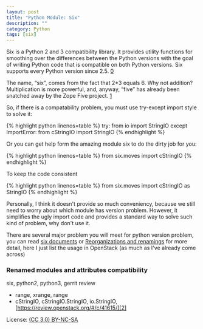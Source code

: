 ```yaml
---
layout: post
title: "Python Module: Six"
description: ""
category: Python
tags: [six]
---
```

Six is a Python 2 and 3 compatibility library. It provides utility functions for smoothing over the differences between the Python versions with the goal of writing Python code that is compatible on both Python versions. Six supports every Python version since 2.5. [0][0]

The name, “six”, comes from the fact that 2\*3 equals 6. Why not addition? Multiplication is more powerful, and, anyway, “five” has already been snatched away by the Zope Five project. [1][1]

So, if there is a compatability problem, you must use try-except import style to solve it:

{% highlight python linenos=table %}
try:
    from io import StringIO
except ImportError:
    from cStringIO import StringIO
{% endhighlight %}

Or you can get help form the amazing module six to do the dirty job for you:

{% highlight python linenos=table %}
from six.moves import cStringIO
{% endhighlight %}

To keep the code consistent

{% highlight python linenos=table %}
from six.moves import cStringIO as StringIO
{% endhighlight %}

Personally, I think it doesn't provide so much conveniency, because we still need to worry about which module has version problem. However, it simplifies the ugly import code and provides a standard way to solve such kind of problem, why don't use it.

There are several major problem you will meet for python version problem, you can read [six documents][1] or [Reorganizations and renamings][3] for more detail, here I just list the usage in OpenStack (as much as I've already come across)

### Renamed modules and attributes compatibility
six, python2, python3, gerrit review
* range, xrange, range
* cStringIO, cStringIO.StringIO, io.StringIO, [https://review.openstack.org/#/c/41615/][2]

[0]: https://pypi.python.org/pypi/six
[1]: http://pythonhosted.org/six/
[2]: https://review.openstack.org/#/c/41615/
[3]: http://python3porting.com/stdlib.html

License: [(CC 3.0) BY-NC-SA](http://creativecommons.org/licenses/by-nc-sa/3.0/)
